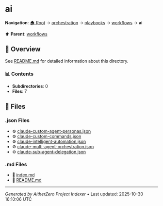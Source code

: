 # ai

**Navigation**: [🏠 Root](../../../../index.md) → [orchestration](../../../index.md) → [playbooks](../../index.md) → [workflows](../index.md) → **ai**

⬆️ **Parent**: [workflows](../index.md)

## 📖 Overview

See [README.md](./README.md) for detailed information about this directory.

### 📊 Contents

- **Subdirectories**: 0
- **Files**: 7

## 📄 Files

### .json Files

- ⚙️ [claude-custom-agent-personas.json](./claude-custom-agent-personas.json)
- ⚙️ [claude-custom-commands.json](./claude-custom-commands.json)
- ⚙️ [claude-intelligent-automation.json](./claude-intelligent-automation.json)
- ⚙️ [claude-multi-agent-orchestration.json](./claude-multi-agent-orchestration.json)
- ⚙️ [claude-sub-agent-delegation.json](./claude-sub-agent-delegation.json)

### .md Files

- 📝 [index.md](./index.md)
- 📝 [README.md](./README.md)

---

*Generated by AitherZero Project Indexer* • Last updated: 2025-10-30 16:10:06 UTC

